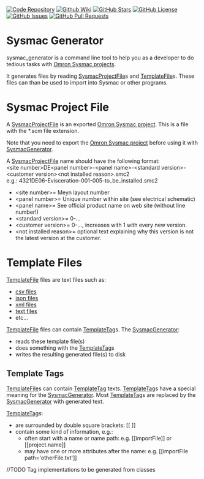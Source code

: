 [//]: # (This file was generated from: doc/template/README.mdt using the documentation_builder package on: 2022-03-06 20:18:31.648406.)
<a id='doc-template-badges-mdt'></a>[![Code Repository](https://img.shields.io/badge/repository-git%20hub-informational)](https://github.com/nils-ten-hoeve/sysmac_generator)
[![Github Wiki](https://img.shields.io/badge/documentation-wiki-informational)](https://github.com/nils-ten-hoeve/sysmac_generator/wiki)
[![GitHub Stars](https://img.shields.io/github/stars/nils-ten-hoeve/sysmac_generator)](https://github.com/nils-ten-hoeve/sysmac_generator/stargazers)
[![GitHub License](https://img.shields.io/badge/license-MIT-informational)](https://raw.githubusercontent.com/nils-ten-hoeve/sysmac_generator/main/LICENSE)
[![GitHub Issues](https://img.shields.io/github/issues/nils-ten-hoeve/sysmac_generator)](https://github.com/nils-ten-hoeve/sysmac_generator/issues)
[![GitHub Pull Requests](https://img.shields.io/github/issues-pr/nils-ten-hoeve/sysmac_generator)](https://github.com/nils-ten-hoeve/sysmac_generator/pulls)

<a id='doc-template-01-sysmac-generator-mdt'></a><a id='sysmac-generator'></a>
# Sysmac Generator
sysmac_generator is a command line tool to help you as a developer to do tedious
tasks with [Omron Sysmac projects](https://automation.omron.com/en/us/products/family/sysstdio).

It generates files by reading [SysmacProjectFile](https://github.com/nils-ten-hoeve/sysmac_generator/wiki/01-Sysmac-Generator#sysmac-project-file)s and [TemplateFile](https://github.com/nils-ten-hoeve/sysmac_generator/wiki/01-Sysmac-Generator#template-files)s.
These files can than be used to import into Sysmac or other programs.


<a id='sysmac-project-file'></a>
# Sysmac Project File
A [SysmacProjectFile](https://github.com/nils-ten-hoeve/sysmac_generator/wiki/01-Sysmac-Generator#sysmac-project-file) is an exported
[Omron Sysmac project](https://automation.omron.com/en/us/products/family/sysstdio).
This is a file with the *.scm file extension.

Note that you need to export the
[Omron Sysmac project](https://automation.omron.com/en/us/products/family/sysstdio)
before using it with [SysmacGenerator](https://github.com/nils-ten-hoeve/sysmac_generator/wiki/01-Sysmac-Generator#sysmac-generator).

A [SysmacProjectFile](https://github.com/nils-ten-hoeve/sysmac_generator/wiki/01-Sysmac-Generator#sysmac-project-file) name should have the following format:\
&lt;site number&gt;DE&lt;panel number&gt;-&lt;panel name&gt;-&lt;standard version&gt;-&lt;customer version&gt;&lt;not installed reason&gt;.smc2\
e.g.: 4321DE06-Evisceration-001-005-to_be_installed.smc2
* &lt;site number&gt;= Meyn layout number
* &lt;panel number&gt;= Unique number within site (see electrical schematic)
* &lt;panel name&gt;= See official product name on web site (without line number!)
* &lt;standard version&gt;= 0-...
* &lt;customer version&gt;= 0-..., increases with 1 with every new version.
* &lt;not installed reason&gt;= optional text explaining why this version is not the latest version at the customer.


<a id='template-files'></a>
# Template Files
[TemplateFile](https://github.com/nils-ten-hoeve/sysmac_generator/wiki/01-Sysmac-Generator#template-files) files are text files such as:
* [csv files](https://en.wikipedia.org/wiki/Comma-separated_values)
* [json files](https://en.wikipedia.org/wiki/JSON)
* [xml files](https://en.wikipedia.org/wiki/XML)
* [text files](https://en.wikipedia.org/wiki/Text_file)
* etc...

[TemplateFile](https://github.com/nils-ten-hoeve/sysmac_generator/wiki/01-Sysmac-Generator#template-files) files can contain [TemplateTag](https://github.com/nils-ten-hoeve/sysmac_generator/wiki/01-Sysmac-Generator#template-tags)s.
The [SysmacGenerator](https://github.com/nils-ten-hoeve/sysmac_generator/wiki/01-Sysmac-Generator#sysmac-generator):
* reads these template file(s)
* does something with the [TemplateTag](https://github.com/nils-ten-hoeve/sysmac_generator/wiki/01-Sysmac-Generator#template-tags)s
* writes the resulting generated file(s) to disk


<a id='template-tags'></a>
## Template Tags
[TemplateFile](https://github.com/nils-ten-hoeve/sysmac_generator/wiki/01-Sysmac-Generator#template-files)s can contain [TemplateTag](https://github.com/nils-ten-hoeve/sysmac_generator/wiki/01-Sysmac-Generator#template-tags) texts.
[TemplateTag](https://github.com/nils-ten-hoeve/sysmac_generator/wiki/01-Sysmac-Generator#template-tags)s have a special meaning for the [SysmacGenerator](https://github.com/nils-ten-hoeve/sysmac_generator/wiki/01-Sysmac-Generator#sysmac-generator).
Most [TemplateTag](https://github.com/nils-ten-hoeve/sysmac_generator/wiki/01-Sysmac-Generator#template-tags)s are replaced by the [SysmacGenerator](https://github.com/nils-ten-hoeve/sysmac_generator/wiki/01-Sysmac-Generator#sysmac-generator) with generated text.

[TemplateTag](https://github.com/nils-ten-hoeve/sysmac_generator/wiki/01-Sysmac-Generator#template-tags)s:
* are surrounded by double square brackets: [[ ]]
* contain some kind of information, e.g.:
  * often start with a name or name path:
    e.g. [[importFile]] or [[project.name]]
  * may have one or more attributes after the name:
    e.g. [[importFile path='otherFile.txt']]

//TODO Tag implementations to be generated from classes